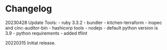 # Changelog

20230428 Update Tools:
         - ruby 3.3.2
         - bundler
         - kitchen-terraform
         - inspec and cinc-auditor-bin
         - hashicorp tools
         - nodejs
         - default python version is 3.9
         - python requirements 
         - added tflint 

20220315 Initial release.
